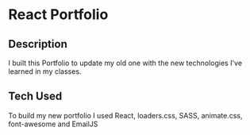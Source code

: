 # React Portfolio

## Description

I built this Portfolio to update my old one with the new technologies I've learned in my classes.


## Tech Used

To build my new portfolio I used React, loaders.css, SASS, animate.css, font-awesome and EmailJS
